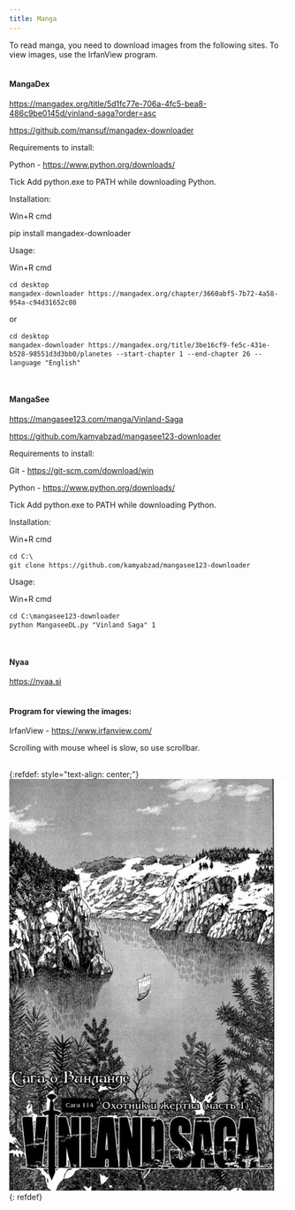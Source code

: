 ```yaml
---
title: Manga
---
```


To read manga, you need to download images from the following sites. To view images, use the IrfanView program.
<br><br>

#### MangaDex

<https://mangadex.org/title/5d1fc77e-706a-4fc5-bea8-486c9be0145d/vinland-saga?order=asc>

<https://github.com/mansuf/mangadex-downloader>

Requirements to install:

Python - <https://www.python.org/downloads/>

Tick Add python.exe to PATH while downloading Python.

Installation:

Win+R cmd

pip install mangadex-downloader

Usage:

Win+R cmd

```
cd desktop
mangadex-downloader https://mangadex.org/chapter/3660abf5-7b72-4a58-954a-c94d31652c08
```

or

```
cd desktop
mangadex-downloader https://mangadex.org/title/3be16cf9-fe5c-431e-b528-98551d3d3bb0/planetes --start-chapter 1 --end-chapter 26 --language "English"
```
<br>

#### MangaSee

<https://mangasee123.com/manga/Vinland-Saga>

<https://github.com/kamyabzad/mangasee123-downloader>

Requirements to install:

Git - <https://git-scm.com/download/win>

Python - <https://www.python.org/downloads/>

Tick Add python.exe to PATH while downloading Python.

Installation:

Win+R cmd

```
cd C:\
git clone https://github.com/kamyabzad/mangasee123-downloader
```

Usage:

Win+R cmd

```
cd C:\mangasee123-downloader
python MangaseeDL.py "Vinland Saga" 1
```
<br>

#### Nyaa

<https://nyaa.si>
<br><br>

#### Program for viewing the images:

IrfanView - <https://www.irfanview.com/>

Scrolling with mouse wheel is slow, so use scrollbar.
<br><br>

{:refdef: style="text-align: center;"}
![Vinland](/images/vinland.jpg)
{: refdef}